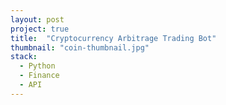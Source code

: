 ```yaml
---
layout: post
project: true
title:  "Cryptocurrency Arbitrage Trading Bot"
thumbnail: "coin-thumbnail.jpg"
stack:
  - Python
  - Finance
  - API
---
```

